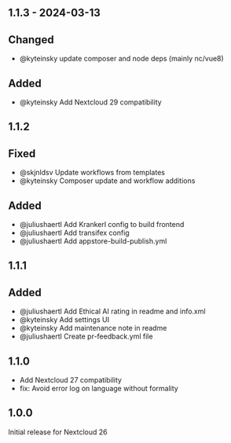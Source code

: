 ## 1.1.3 - 2024-03-13

## Changed

- @kyteinsky update composer and node deps (mainly nc/vue8)

## Added

- @kyteinsky Add Nextcloud 29 compatibility

## 1.1.2

## Fixed

- @skjnldsv Update workflows from templates
- @kyteinsky Composer update and workflow additions

## Added

- @juliushaertl Add Krankerl config to build frontend
- @juliushaertl Add transifex config
- @juliushaertl Add appstore-build-publish.yml

## 1.1.1

## Added

- @juliushaertl Add Ethical AI rating in readme and info.xml
- @kyteinsky Add settings UI
- @kyteinsky Add maintenance note in readme
- @juliushaertl Create pr-feedback.yml file

## 1.1.0

- Add Nextcloud 27 compatibility
- fix: Avoid error log on language without formality

## 1.0.0

Initial release for Nextcloud 26

